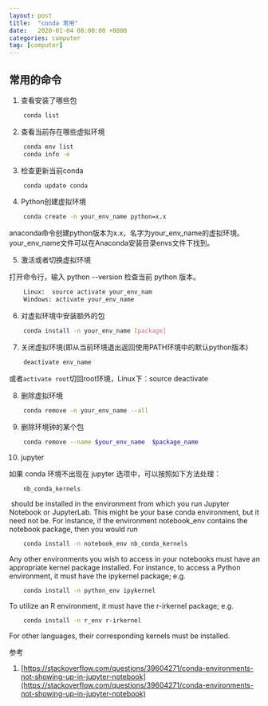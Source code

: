 ```yaml
---
layout: post
title:  "conda 常用"
date:   2020-01-04 08:00:00 +0800
categories: computer
tag: [computer]
---
```


## 常用的命令

1. 查看安装了哪些包


```bash
    conda list
```

2. 查看当前存在哪些虚拟环境

```bash
    conda env list 
    conda info -e
```

3. 检查更新当前conda


```bash
    conda update conda
```

4. Python创建虚拟环境


```bash
    conda create -n your_env_name python=x.x
```

anaconda命令创建python版本为x.x，名字为your_env_name的虚拟环境。your_env_name文件可以在Anaconda安装目录envs文件下找到。

5. 激活或者切换虚拟环境

打开命令行，输入 python --version 检查当前 python 版本。

```bash
    Linux:  source activate your_env_nam
    Windows: activate your_env_name
```

6. 对虚拟环境中安装额外的包

```bash
    conda install -n your_env_name [package]
```

7. 关闭虚拟环境(即从当前环境退出返回使用PATH环境中的默认python版本)

```bash
    deactivate env_name
```

或者`activate root`切回root环境，Linux下：source deactivate 

8. 删除虚拟环境

```bash
    conda remove -n your_env_name --all
```

9. 删除环境钟的某个包

```bash
    conda remove --name $your_env_name  $package_name
```

10. jupyter

如果 conda 环境不出现在 jupyter 选项中，可以按照如下方法处理：

```bash
    nb_conda_kernels
```

 should be installed in the environment from which you run Jupyter Notebook or JupyterLab. This might be your base conda environment, but it need not be. For instance, if the environment notebook_env contains the notebook package, then you would run

```bash
    conda install -n notebook_env nb_conda_kernels
```

Any other environments you wish to access in your notebooks must have an appropriate kernel package installed. For instance, to access a Python environment, it must have the ipykernel package; e.g.

```bash
    conda install -n python_env ipykernel
```

To utilize an R environment, it must have the r-irkernel package; e.g.

```bash
    conda install -n r_env r-irkernel
```

For other languages, their corresponding kernels must be installed.

参考

1. [https://stackoverflow.com/questions/39604271/conda-environments-not-showing-up-in-jupyter-notebook](https://stackoverflow.com/questions/39604271/conda-environments-not-showing-up-in-jupyter-notebook)
